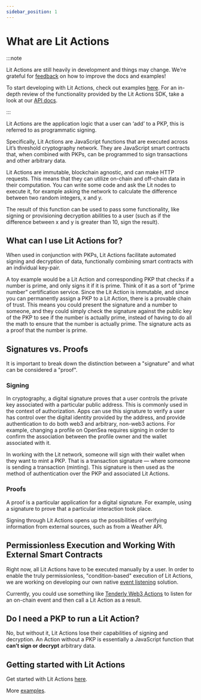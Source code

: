 ```yaml
---
sidebar_position: 1
---
```


# What are Lit Actions

:::note

Lit Actions are still heavily in development and things may change. We're grateful for [feedback](https://forms.gle/4UJNRcQspZyvsTHt8) on how to improve the docs and examples!

To start developing with Lit Actions, check out examples [here](/SDK/Explanation/LitActions/helloWorld). For an in-depth review of the functionality provided by the Lit Actions SDK, take a look at our [API docs](https://actions-docs.litprotocol.com/).

:::

Lit Actions are the application logic that a user can ‘add’ to a PKP, this is referred to as programmatic signing.

Specifically, Lit Actions are JavaScript functions that are executed across Lit’s  threshold cryptography network. They are JavaScript smart contracts that, when combined with PKPs, can be programmed to sign transactions and other arbitrary data.

Lit Actions are immutable, blockchain agnostic, and can make HTTP requests. This means that they can utilize on-chain and off-chain data in their computation. You can write some code and ask the Lit nodes to execute it, for example asking the network to calculate the difference between two random integers, x and y.

The result of this function can be used to pass some functionality, like signing or provisioning decryption abilities to a user (such as if the difference between x and y is greater than 10, sign the result).


## What can I use Lit Actions for?

When used in conjunction with PKPs, Lit Actions facilitate automated signing and decryption of data, functionally combining smart contracts with an individual key-pair.

A toy example would be a Lit Action and corresponding PKP that checks if a number is prime, and only signs it if it is prime. Think of it as a sort of “prime number” certification service. Since the Lit Action is immutable, and since you can permanently assign a PKP to a Lit Action, there is a provable chain of trust. This means you could present the signature and a number to someone, and they could simply check the signature against the public key of the PKP to see if the number is actually prime, instead of having to do all the math to ensure that the number is actually prime. The signature acts as a proof that the number is prime.

## Signatures vs. Proofs

It is important to break down the distinction between a "signature" and what can be considered a "proof".

### Signing

In cryptography, a digital signature proves that a user controls the private key associated with a particular public address. This is commonly used in the context of authorization. Apps can use this signature to verify a user has control over the digital identity provided by the address, and provide authentication to do both web3 and arbitrary, non-web3 actions. For example, changing a profile on OpenSea requires signing in order to confirm the association between the profile owner and the wallet associated with it.

In working with the Lit network, someone will sign with their wallet when they want to mint a PKP. That is a transaction signature — where someone is sending a transaction (minting). This signature is then used as the method of authentication over the PKP and associated Lit Actions.

### Proofs

A proof is a particular application for a digital signature. For example, using a signature to prove that a particular interaction took place.

Signing through Lit Actions opens up the possibilities of verifying information from external sources, such as from a Weather API. 

## Permissionless Execution and Working With External Smart Contracts

Right now, all Lit Actions have to be executed manually by a user. In order to enable the truly permissionless, "condition-based" execution of Lit Actions, we are working on developing our own native [event listening](https://litprotocol.notion.site/Event-based-triggers-for-PKPs-0b22532c571f4dffb08d6e84e9c5dd04) solution. 

Currently, you could use something like [Tenderly Web3 Actions](https://docs.tenderly.co/web3-actions/intro-to-web3-actions) to listen for an on-chain event and then call a Lit Action as a result.

## Do I need a PKP to run a Lit Action? 

No, but without it, Lit Actions lose their capabilities of signing and decryption. An Action without a PKP is essentially a JavaScript function that **can’t sign or decrypt** arbitrary data.  


## Getting started with Lit Actions

Get started with Lit Actions [here](/SDK/Explanation/LitActions/helloWorld).

More [examples](/coreConcepts/usecases#programmatic-signing-lit-actions-and-pkps).
